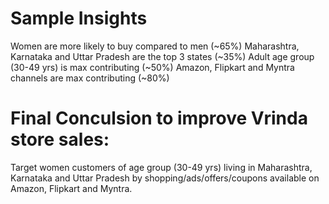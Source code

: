 # Sample Insights
Women are more likely to buy compared to men (~65%)
Maharashtra, Karnataka and Uttar Pradesh are the top 3 states (~35%)
Adult age group (30-49 yrs) is max contributing (~50%)
Amazon, Flipkart and Myntra channels are max contributing (~80%)

# Final Conculsion to improve Vrinda store sales:
Target women customers of age group (30-49 yrs) living in Maharashtra, Karnataka and Uttar Pradesh by shopping/ads/offers/coupons available on Amazon, Flipkart and Myntra.
